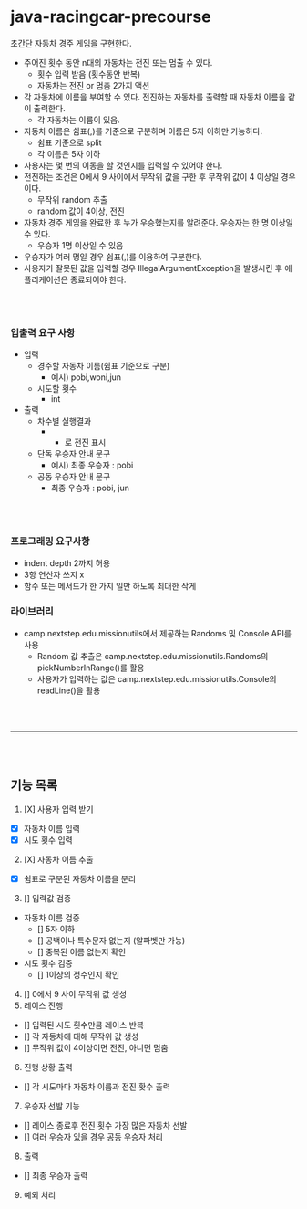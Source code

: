 # java-racingcar-precourse

초간단 자동차 경주 게임을 구현한다.

* 주어진 횟수 동안 n대의 자동차는 전진 또는 멈출 수 있다.
  * 횟수 입력 받음 (횟수동안 반복)
  * 자동차는 전진 or 멈춤 2가지 액션
* 각 자동차에 이름을 부여할 수 있다. 전진하는 자동차를 출력할 때 자동차 이름을 같이 출력한다.
  * 각 자동차는 이름이 있음.
* 자동차 이름은 쉼표(,)를 기준으로 구분하며 이름은 5자 이하만 가능하다.
  * 쉼표 기준으로 split
  * 각 이름은 5자 이하
* 사용자는 몇 번의 이동을 할 것인지를 입력할 수 있어야 한다.
* 전진하는 조건은 0에서 9 사이에서 무작위 값을 구한 후 무작위 값이 4 이상일 경우이다.
  * 무작위 random 추출
  * random 값이 4이상, 전진
* 자동차 경주 게임을 완료한 후 누가 우승했는지를 알려준다. 우승자는 한 명 이상일 수 있다.
  * 우승자 1명 이상일 수 있음
* 우승자가 여러 명일 경우 쉼표(,)를 이용하여 구분한다.
* 사용자가 잘못된 값을 입력할 경우 IllegalArgumentException을 발생시킨 후 애플리케이션은 종료되어야 한다.

<br></br>

### 입출력 요구 사항

* 입력
  * 경주할 자동차 이름(쉼표 기준으로 구분)
    * 예시) pobi,woni,jun
  * 시도할 횟수
    * int
* 출력
  * 차수별 실행결과
    * - 로 전진 표시
  * 단독 우승자 안내 문구
    * 예시) 최종 우승자 : pobi
  * 공동 우승자 안내 문구
    * 최종 우승자 : pobi, jun

<br></br>

### 프로그래밍 요구사항

* indent depth 2까지 허용
* 3항 연산자 쓰지 x
* 함수 또는 메서드가 한 가지 일만 하도록 최대한 작게

### 라이브러리 

* camp.nextstep.edu.missionutils에서 제공하는 Randoms 및 Console API를 사용
  * Random 값 추출은 camp.nextstep.edu.missionutils.Randoms의 pickNumberInRange()를 활용
  * 사용자가 입력하는 값은 camp.nextstep.edu.missionutils.Console의 readLine()을 활용

<br></br>

--------------------------------

<br></br>

## 기능 목록

1. [X] 사용자 입력 받기
  - [X] 자동차 이름 입력
  - [X] 시도 횟수 입력
2. [X] 자동차 이름 추출
  - [X] 쉼표로 구분된 자동차 이름을 분리
3. [] 입력값 검증
  - 자동차 이름 검증
    - [] 5자 이하
    - [] 공백이나 특수문자 없는지 (알파벳만 가능)
    - [] 중복된 이름 없는지 확인
  - 시도 횟수 검증
    - [] 1이상의 정수인지 확인
4. [] 0에서 9 사이 무작위 값 생성
5. 레이스 진행
  - [] 입력된 시도 횟수만큼 레이스 반복
  - [] 각 자동차에 대해 무작위 값 생성
  - [] 무작위 값이 4이상이면 전진, 아니면 멈춤
6. 진행 상황 출력
  - [] 각 시도마다 자동차 이름과 전진 홧수 출력
7. 우승자 선발 기능
  - [] 레이스 종료후 전진 횟수 가장 많은 자동차 선발
  - [] 여러 우승자 있을 경우 공동 우승자 처리
8. 출력
  - [] 최종 우승자 출력
9. 예외 처리

